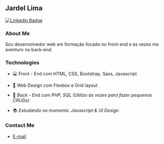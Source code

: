 ## Jardel Lima 

[![Linkedin Badge](https://img.shields.io/badge/-LinkedIn-blue?style=flat-square&logo=Linkedin&logoColor=white&link=https://www.linkedin.com/in/jardel-lima-040b30164/)](https://www.linkedin.com/in/jardel-lima-040b30164/)

### About Me

Sou desenvolvedor web em formação focado no front-end e às vezes me aventuro no back-end.

### Technologies

* :computer: Front - End com HTML, CSS, Bootstrap, Sass, Javascript
* :iphone: Web Design com Flexbox e Grid layout
* :rocket: *Back - End com PHP, SQL (Utilizo às vezes para fazer pequenos CRUDs)*

* :books: *Estudando no momento: Javascript & UI Design*

### Contact Me

* <a href="mailto:prof_jardel@hotmail.com?subject=Olá%20Jardel">E-mail</a>
